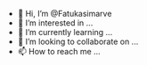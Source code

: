 - 👋 Hi, I’m @Fatukasimarve
- 👀 I’m interested in ...
- 🌱 I’m currently learning ...
- 💞️ I’m looking to collaborate on ...
- 📫 How to reach me ...

<!---
Fatukasimarve/Fatukasimarve is a ✨ special ✨ repository because its `README.md` (this file) appears on your GitHub profile.
You can click the Preview link to take a look at your changes.
--->
